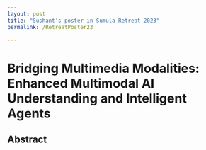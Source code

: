 ```yaml
---
layout: post
title: "Sushant's poster in Sumula Retreat 2023"
permalink: /RetreatPoster23

---
```


# Bridging Multimedia Modalities: Enhanced Multimodal AI Understanding and Intelligent Agents

## Abstract